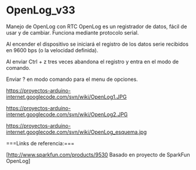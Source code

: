 OpenLog_v33
===========

Manejo de OpenLog con RTC
OpenLog es un registrador de datos, fácil de usar y de cambiar. 
Funciona mediante protocolo serial.

Al encender el dispositivo se iniciará el registro de los datos serie recibidos en 9600 bps (o la velocidad definida). 

Al enviar Ctrl + z tres veces abandona el registro y entra en el modo de comando. 

Enviar ? en modo comando para el menu de opciones.

https://proyectos-arduino-internet.googlecode.com/svn/wiki/OpenLog1.JPG

https://proyectos-arduino-internet.googlecode.com/svn/wiki/OpenLog2.JPG

https://proyectos-arduino-internet.googlecode.com/svn/wiki/OpenLog_esquema.jpg


===Links de referencia:===

[http://www.sparkfun.com/products/9530 Basado en proyecto de SparkFun OpenLog]
